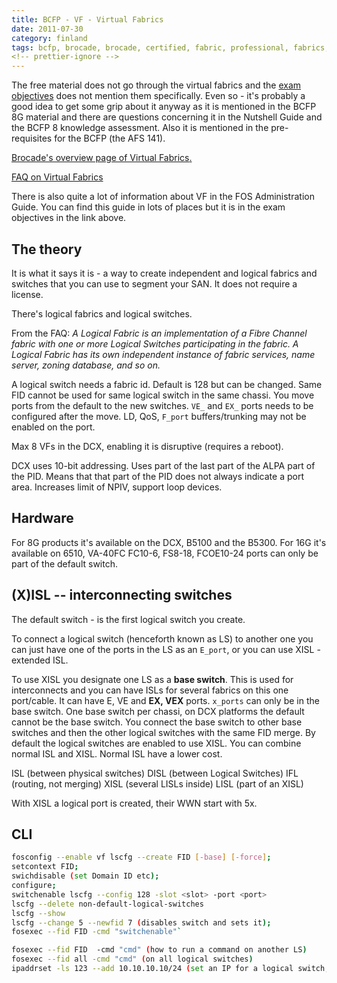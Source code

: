 ```yaml
---
title: BCFP - VF - Virtual Fabrics
date: 2011-07-30
category: finland
tags: bcfp, brocade, brocade, certified, fabric, professional, fabrics, san, storage, network, vf, virtual, fabrics
<!-- prettier-ignore -->
---
```


The free material does not go through the virtual fabrics and the
[exam objectives](http://community.brocade.com/docs/DOC-2041 "bcfp 16g exam objectives")
does not mention them specifically. Even so - it's probably a good idea to get
some grip about it anyway as it is mentioned in the BCFP 8G material and there
are questions concerning it in the Nutshell Guide and the BCFP 8 knowledge
assessment. Also it is mentioned in the pre-requisites for the BCFP (the AFS
141).

[Brocade's overview page of Virtual Fabrics](http://www.brocade.com/solutions-technology/technology/platforms/fabric-os/virtual_fabrics.page "overview")[.](http://www.brocade.com/solutions-technology/technology/platforms/fabric-os/virtual_fabrics.page "overview")

[FAQ on Virtual Fabrics](http://www.brocade.com/downloads/documents/faqs/FOS6%202_Virtual%20Fabrics%20FAQ%201-9-2009%20Final.pdf "faq")

There is also quite a lot of information about VF in the FOS Administration
Guide. You can find this guide in lots of places but it is in the exam
objectives in the link above.

## The theory

It is what it says it is - a way to create independent and logical fabrics and
switches that you can use to segment your SAN. It does not require a license.

There's logical fabrics and logical switches.

From the FAQ: _A Logical Fabric is an implementation of a Fibre Channel fabric
with one or more Logical_ _Switches participating in the fabric. A Logical
Fabric has its own independent instance of_ _fabric services, name server,
zoning database, and so on._

A logical switch needs a fabric id. Default is 128 but can be changed. Same FID
cannot be used for same logical switch in the same chassi. You move ports from
the default to the new switches. `VE_` and `EX_` ports needs to be configured
after the move. LD, QoS, `F_port` buffers/trunking may not be enabled on the
port.

Max 8 VFs in the DCX, enabling it is disruptive (requires a reboot).

DCX uses 10-bit addressing. Uses part of the last part of the ALPA part of the
PID. Means that that part of the PID does not always indicate a port area.
Increases limit of NPIV, support loop devices.

## Hardware

For 8G products it's available on the DCX, B5100 and the B5300. For 16G it's
available on 6510, VA-40FC FC10-6, FS8-18, FCOE10-24 ports can only be part of
the default switch.

## (X)ISL -- interconnecting switches

The default switch - is the first logical switch you create.

To connect a logical switch (henceforth known as LS) to another one you can just
have one of the ports in the LS as an `E_port`, or you can use XISL - extended
ISL.

To use XISL you designate one LS as a **base switch**. This is used for
interconnects and you can have ISLs for several fabrics on this one port/cable.
It can have E, VE and **EX, VEX** ports. `x_ports` can only be in the base
switch. One base switch per chassi, on DCX platforms the default cannot be the
base switch. You connect the base switch to other base switches and then the
other logical switches with the same FID merge. By default the logical switches
are enabled to use XISL. You can combine normal ISL and XISL. Normal ISL have a
lower cost.

ISL (between physical switches) DISL (between Logical Switches) IFL (routing,
not merging) XISL (several LISLs inside) LISL (part of an XISL)

With XISL a logical port is created, their WWN start with 5x.

## CLI

```bash
fosconfig --enable vf lscfg --create FID [-base] [-force];
setcontext FID;
swichdisable (set Domain ID etc);
configure;
switchenable lscfg --config 128 -slot <slot> -port <port>
lscfg --delete non-default-logical-switches
lscfg --show
lscfg --change 5 --newfid 7 (disables switch and sets it);
fosexec --fid FID -cmd "switchenable"`
```

```bash
fosexec --fid FID  -cmd "cmd" (how to run a command on another LS)
fosexec --fid all -cmd "cmd" (on all logical switches)
ipaddrset -ls 123 --add 10.10.10.10/24 (set an IP for a logical switch, to segment management)
```
